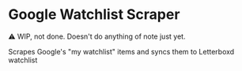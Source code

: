 # Google Watchlist Scraper

⚠️ WIP, not done. Doesn't do anything of note just yet.

Scrapes Google's "my watchlist" items and syncs them to Letterboxd watchlist